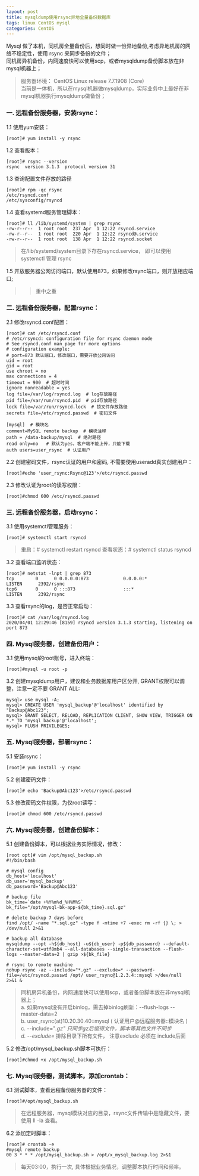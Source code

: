 ```yaml
---
layout: post
title: mysqldump使用rsync异地全量备份数据库
tags: linux CentOS mysql
categories: CentOS
---
```

Mysql 做了本机，同机房全量备份后，想同时做一份异地备份,考虑异地机房的网络不稳定性，使用 rsync 来同步备份的文件；  
同机房异机备份，内网速度快可以使用scp，或者mysqldump备份脚本放在非mysql机器上；

> 服务器环境： CentOS Linux release 7.7.1908 (Core)  
> 当前是一体机，所以在mysql机器做mysqldump，实际业务中上最好在非mysql机器执行mysqldump做备份；

### 一. 远程备份服务器，安装rsync：

1.1 使用yum安装：
```shell
[root]# yum install -y rsync
```
1.2 查看版本：
```shell
[root]# rsync --version
rsync  version 3.1.3  protocol version 31
```
1.3 查询配置文件存放的路径
```shell
[root]# rpm -qc rsync
/etc/rsyncd.conf
/etc/sysconfig/rsyncd
```
1.4 查看systemd服务管理脚本：
```shell
[root]# ll /lib/systemd/system | grep rsync
-rw-r--r--  1 root root  237 Apr  1 12:22 rsyncd.service
-rw-r--r--  1 root root  220 Apr  1 12:22 rsyncd@.service
-rw-r--r--  1 root root  138 Apr  1 12:22 rsyncd.socket
```
> 在/lib/systemd/system目录下存在rsyncd.service， 即可以使用systemctl 管理 rsync

1.5 开放服务器公网访问端口，默认使用873，如果修改rsync端口，则开放相应端口;
> >重中之重

### 二. 远程备份服务器，配置rsync：
2.1 修改rsyncd.conf配置：
```shell
[root]# cat /etc/rsyncd.conf
# /etc/rsyncd: configuration file for rsync daemon mode
# See rsyncd.conf man page for more options
# configuration example:
# port=873 默认端口，修改端口，需要开放公网访问
uid = root
gid = root
use chroot = no
max connections = 4  
timeout = 900  # 超时时间
ignore nonreadable = yes
log file=/var/log/rsyncd.log  # log存放路径
pid file=/var/run/rsyncd.pid  # pid存放路径
lock file=/var/run/rsyncd.lock  # 锁文件存放路径
secrets file=/etc/rsyncd.passwd  # 密码文件

[mysql]  # 模块名
comment=MySQL remote backup  # 模块注释
path = /data-backup/mysql  # 绝对路径
read only=no   # 默认为yes，客户端不能上传，只能下载
auth users=user_rsync  # 认证用户

```
2.2 创建密码文件，rsync认证的用户和密码, 不需要使用useradd真实创建用户：
```shell
[root]#echo 'user_rsync:Rsync@123'>/etc/rsyncd.passwd
```
2.3 修改认证为root的读写权限：
```shell
[root]#chmod 600 /etc/rsyncd.passwd
```

### 三. 远程备份服务器，启动rsync：
3.1 使用systemctl管理服务：
```shell
[root]# systemctl start rsyncd
```
> 重启：# systemctl restart rsyncd
> 查看状态：# systemctl status rsyncd

3.2 查看端口监听状态：
```shell
[root]# netstat -lnpt | grep 873
tcp        0      0 0.0.0.0:873             0.0.0.0:*               LISTEN      2392/rsync          
tcp6       0      0 :::873                  :::*                    LISTEN      2392/rsync 
```
3.3 查看rsync的log，是否正常启动：
```shell
[root]# cat /var/log/rsyncd.log 
2020/04/01 12:29:46 [8159] rsyncd version 3.1.3 starting, listening on port 873
```
### 四. Mysql服务器，创建备份用户：

3.1 使用mysql的root账号，进入终端：
```shell
[root]#mysql -u root -p
```
3.2 创建mysqldump用户，建议和业务数据库用户区分开, GRANT权限可以调整，注意一定不要 GRANT ALL:
```mysql
mysql> use mysql -A;
mysql> CREATE USER 'mysql_backup'@'localhost' identified by "Backup@Abc123";
mysql> GRANT SELECT, RELOAD, REPLICATION CLIENT, SHOW VIEW, TRIGGER ON *.* TO 'mysql_backup'@'localhost';
mysql> FLUSH PRIVILEGES;
```

### 五. Mysql服务器，部署rsync：
5.1 安装rsync：
```shell
[root]# yum install -y rsync
```
5.2 创建密码文件：
```shell
[root]# echo 'Backup@Abc123'>/etc/rsyncd.passwd
```
5.3 修改密码文件权限，为仅root读写：
```shell
[root]# chmod 600 /etc/rsyncd.passwd
```

### 六. Mysql服务器，创建备份脚本：
5.1 创建备份脚本，可以根据业务实际情况，修改：

``` shell
[root opt]# vim /opt/mysql_backup.sh
#!/bin/bash

# mysql config
db_host='localhost'
db_user='mysql_backup'
db_password='Backup@Abc123'

# backup file
bk_time=`date +%Y%m%d_%H%M%S`
bk_file="/opt/mysql-bk-app-${bk_time}.sql.gz"

# delete backup 7 days before
find /opt/ -name "*.sql.gz" -type f -mtime +7 -exec rm -rf {} \; > /dev/null 2>&1

# backup all database
mysqldump --opt -h${db_host} -u${db_user} -p${db_password} --default-character-set=utf8mb4 --all-databases --single-transaction --flush-logs --master-data=2 | gzip >${bk_file}

# rsync to remote machine
nohup rsync -az --include="*.gz" --exclude=* --password-file=/etc/rsyncd.passwd /opt/ user_rsync@1.2.3.4::mysql >/dev/null 2>&1 &
```
> 同机房异机备份，内网速度快可以使用scp，或者备份脚本放在非mysql机器上；  
> a. 如果mysql没有开启binlog，需去掉binlog刷新：--flush-logs --master-data=2  
> b. user_rsync(at)10.20.30.40::mysql ( 认证用户@远程服务器::模块名 )  
> c. --include="*.gz" 只同步gz后缀得文件，脚本等其他文件不同步  
> d. --exclude=* 排除目录下所有文件， 注意exclude 必须在 include后面

5.2 修改/opt/mysql_backup.sh脚本可执行：
```shell
[root]#chmod +x /opt/mysql_backup.sh
```

### 七. Mysql服务器，测试脚本，添加crontab：

6.1 测试脚本，查看远程备份服务器的文件：
```shell
[root]#/opt/mysql_backup.sh
```
> 在远程服务器，mysql模块对应的目录，rsync文件传输中是隐藏文件，要使用 ll -la 查看。

6.2 添加定时脚本：
```shell
[root]# crontab -e
#mysql remote backup
00 3 * * * /opt/mysql_backup.sh > /opt/x_mysql_backup.log 2>&1
```
> 每天03:00，执行一次, 具体根据业务情况，调整脚本执行时间和频率。
